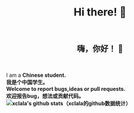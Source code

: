 <h1 align="center"> Hi there! 👋</h1><br>
<h2 align="center"> 嗨，你好！ 👋</h2><br>

I am a <b>Chinese student<b>.<br>
我是个中国学生。<br>
Welcome to report bugs,ideas or pull requests.<br>
欢迎报告bug，想法或贡献代码。<br>
![xclala's github stats（xclala的github数据统计）](https://github-readme-stats.vercel.app/api?username=xclala&show_icons=true&count_private=true)<br>


